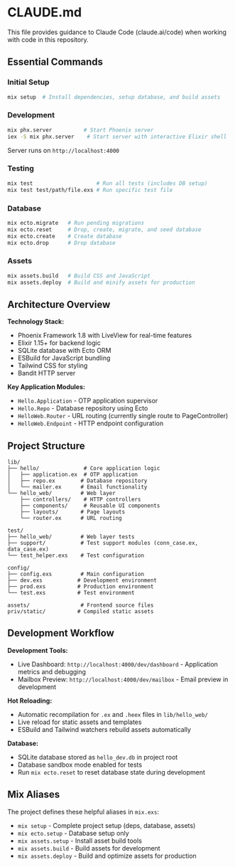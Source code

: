 # CLAUDE.md

This file provides guidance to Claude Code (claude.ai/code) when working with code in this repository.

## Essential Commands

### Initial Setup
```bash
mix setup  # Install dependencies, setup database, and build assets
```

### Development
```bash
mix phx.server          # Start Phoenix server
iex -S mix phx.server    # Start server with interactive Elixir shell
```
Server runs on `http://localhost:4000`

### Testing
```bash
mix test                    # Run all tests (includes DB setup)
mix test test/path/file.exs # Run specific test file
```

### Database
```bash
mix ecto.migrate   # Run pending migrations
mix ecto.reset     # Drop, create, migrate, and seed database
mix ecto.create    # Create database
mix ecto.drop      # Drop database
```

### Assets
```bash
mix assets.build   # Build CSS and JavaScript
mix assets.deploy  # Build and minify assets for production
```

## Architecture Overview

**Technology Stack:**
- Phoenix Framework 1.8 with LiveView for real-time features
- Elixir 1.15+ for backend logic
- SQLite database with Ecto ORM
- ESBuild for JavaScript bundling
- Tailwind CSS for styling
- Bandit HTTP server

**Key Application Modules:**
- `Hello.Application` - OTP application supervisor
- `Hello.Repo` - Database repository using Ecto
- `HelloWeb.Router` - URL routing (currently single route to PageController)
- `HelloWeb.Endpoint` - HTTP endpoint configuration

## Project Structure

```
lib/
├── hello/              # Core application logic
│   ├── application.ex  # OTP application
│   ├── repo.ex        # Database repository
│   └── mailer.ex      # Email functionality
└── hello_web/         # Web layer
    ├── controllers/    # HTTP controllers
    ├── components/     # Reusable UI components
    ├── layouts/       # Page layouts
    └── router.ex      # URL routing

test/
├── hello_web/         # Web layer tests
├── support/           # Test support modules (conn_case.ex, data_case.ex)
└── test_helper.exs    # Test configuration

config/
├── config.exs         # Main configuration
├── dev.exs           # Development environment
├── prod.exs          # Production environment
└── test.exs          # Test environment

assets/                # Frontend source files
priv/static/          # Compiled static assets
```

## Development Workflow

**Development Tools:**
- Live Dashboard: `http://localhost:4000/dev/dashboard` - Application metrics and debugging
- Mailbox Preview: `http://localhost:4000/dev/mailbox` - Email preview in development

**Hot Reloading:**
- Automatic recompilation for `.ex` and `.heex` files in `lib/hello_web/`
- Live reload for static assets and templates
- ESBuild and Tailwind watchers rebuild assets automatically

**Database:**
- SQLite database stored as `hello_dev.db` in project root
- Database sandbox mode enabled for tests
- Run `mix ecto.reset` to reset database state during development

## Mix Aliases

The project defines these helpful aliases in `mix.exs`:
- `mix setup` - Complete project setup (deps, database, assets)
- `mix ecto.setup` - Database setup only
- `mix assets.setup` - Install asset build tools
- `mix assets.build` - Build assets for development
- `mix assets.deploy` - Build and optimize assets for production